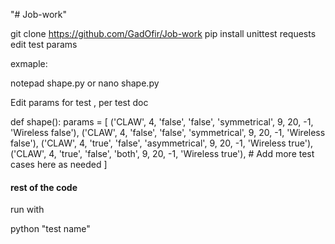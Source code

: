 
"# Job-work" 

git clone https://github.com/GadOfir/Job-work
pip install unittest requests
edit test params  

exmaple:

notepad shape.py
or
nano shape.py

Edit params for test , per test doc

def shape():
    params = [
        ('CLAW', 4, 'false', 'false', 'symmetrical', 9, 20, -1, 'Wireless false'),
        ('CLAW', 4, 'false', 'false', 'symmetrical', 9, 20, -1, 'Wireless false'),
        ('CLAW', 4, 'true', 'false', 'asymmetrical', 9, 20, -1, 'Wireless true'),
        ('CLAW', 4, 'true', 'false', 'both', 9, 20, -1, 'Wireless true'),
        # Add more test cases here as needed
    ]
#### rest of the code 


run with 

python "test name"
